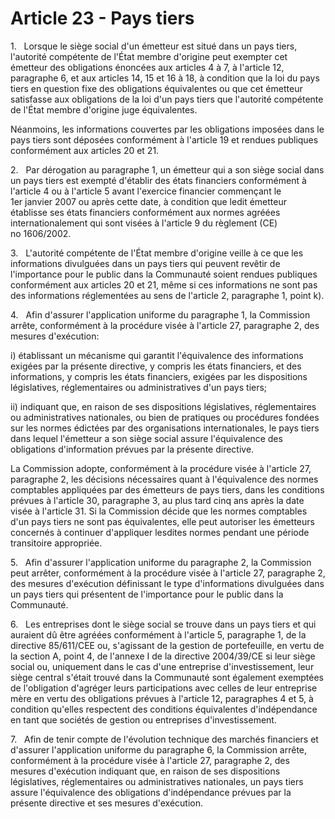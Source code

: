 # Article 23 - Pays tiers


1.   Lorsque le siège social d'un émetteur est situé dans un pays tiers, l'autorité compétente de l'État membre d'origine peut exempter cet émetteur des obligations énoncées aux articles 4 à 7, à l'article 12, paragraphe 6, et aux articles 14, 15 et 16 à 18, à condition que la loi du pays tiers en question fixe des obligations équivalentes ou que cet émetteur satisfasse aux obligations de la loi d'un pays tiers que l'autorité compétente de l'État membre d'origine juge équivalentes.

Néanmoins, les informations couvertes par les obligations imposées dans le pays tiers sont déposées conformément à l'article 19 et rendues publiques conformément aux articles 20 et 21.

2.   Par dérogation au paragraphe 1, un émetteur qui a son siège social dans un pays tiers est exempté d'établir des états financiers conformément à l'article 4 ou à l'article 5 avant l'exercice financier commençant le 1er janvier 2007 ou après cette date, à condition que ledit émetteur établisse ses états financiers conformément aux normes agréées internationalement qui sont visées à l'article 9 du règlement (CE) no 1606/2002.

3.   L'autorité compétente de l'État membre d'origine veille à ce que les informations divulguées dans un pays tiers qui peuvent revêtir de l'importance pour le public dans la Communauté soient rendues publiques conformément aux articles 20 et 21, même si ces informations ne sont pas des informations réglementées au sens de l'article 2, paragraphe 1, point k).

4.   Afin d'assurer l'application uniforme du paragraphe 1, la Commission arrête, conformément à la procédure visée à l'article 27, paragraphe 2, des mesures d'exécution:

i) établissant un mécanisme qui garantit l'équivalence des informations exigées par la présente directive, y compris les états financiers, et des informations, y compris les états financiers, exigées par les dispositions législatives, réglementaires ou administratives d'un pays tiers;

ii) indiquant que, en raison de ses dispositions législatives, réglementaires ou administratives nationales, ou bien de pratiques ou procédures fondées sur les normes édictées par des organisations internationales, le pays tiers dans lequel l'émetteur a son siège social assure l'équivalence des obligations d'information prévues par la présente directive.

La Commission adopte, conformément à la procédure visée à l'article 27, paragraphe 2, les décisions nécessaires quant à l'équivalence des normes comptables appliquées par des émetteurs de pays tiers, dans les conditions prévues à l'article 30, paragraphe 3, au plus tard cinq ans après la date visée à l'article 31. Si la Commission décide que les normes comptables d'un pays tiers ne sont pas équivalentes, elle peut autoriser les émetteurs concernés à continuer d'appliquer lesdites normes pendant une période transitoire appropriée.

5.   Afin d'assurer l'application uniforme du paragraphe 2, la Commission peut arrêter, conformément à la procédure visée à l'article 27, paragraphe 2, des mesures d'exécution définissant le type d'informations divulguées dans un pays tiers qui présentent de l'importance pour le public dans la Communauté.

6.   Les entreprises dont le siège social se trouve dans un pays tiers et qui auraient dû être agréées conformément à l'article 5, paragraphe 1, de la directive 85/611/CEE ou, s'agissant de la gestion de portefeuille, en vertu de la section A, point 4, de l'annexe I de la directive 2004/39/CE si leur siège social ou, uniquement dans le cas d'une entreprise d'investissement, leur siège central s'était trouvé dans la Communauté sont également exemptées de l'obligation d'agréger leurs participations avec celles de leur entreprise mère en vertu des obligations prévues à l'article 12, paragraphes 4 et 5, à condition qu'elles respectent des conditions équivalentes d'indépendance en tant que sociétés de gestion ou entreprises d'investissement.

7.   Afin de tenir compte de l'évolution technique des marchés financiers et d'assurer l'application uniforme du paragraphe 6, la Commission arrête, conformément à la procédure visée à l'article 27, paragraphe 2, des mesures d'exécution indiquant que, en raison de ses dispositions législatives, réglementaires ou administratives nationales, un pays tiers assure l'équivalence des obligations d'indépendance prévues par la présente directive et ses mesures d'exécution.
